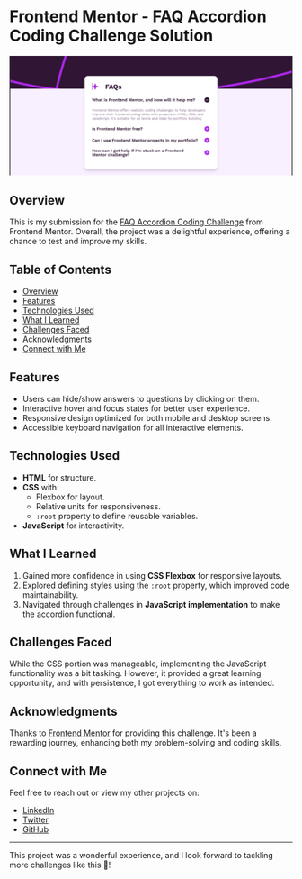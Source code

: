 # Frontend Mentor - FAQ Accordion Coding Challenge Solution

![Design preview for the FAQ accordion coding challenge](./assets/images/design-preview.png)

## Overview

This is my submission for the [FAQ Accordion Coding Challenge](https://www.frontendmentor.io) from Frontend Mentor. Overall, the project was a delightful experience, offering a chance to test and improve my skills.

## Table of Contents

- [Overview](#overview)
- [Features](#features)
- [Technologies Used](#technologies-used)
- [What I Learned](#what-i-learned)
- [Challenges Faced](#challenges-faced)
- [Acknowledgments](#acknowledgments)
- [Connect with Me](#connect-with-me)

## Features

- Users can hide/show answers to questions by clicking on them.
- Interactive hover and focus states for better user experience.
- Responsive design optimized for both mobile and desktop screens.
- Accessible keyboard navigation for all interactive elements.

## Technologies Used

- **HTML** for structure.
- **CSS** with:
  - Flexbox for layout.
  - Relative units for responsiveness.
  - `:root` property to define reusable variables.
- **JavaScript** for interactivity.

## What I Learned

1. Gained more confidence in using **CSS Flexbox** for responsive layouts.
2. Explored defining styles using the `:root` property, which improved code maintainability.
3. Navigated through challenges in **JavaScript implementation** to make the accordion functional.

## Challenges Faced

While the CSS portion was manageable, implementing the JavaScript functionality was a bit tasking. However, it provided a great learning opportunity, and with persistence, I got everything to work as intended.

## Acknowledgments

Thanks to [Frontend Mentor](https://www.frontendmentor.io) for providing this challenge. It's been a rewarding journey, enhancing both my problem-solving and coding skills.

## Connect with Me

Feel free to reach out or view my other projects on:

- [LinkedIn](https://www.linkedin.com/in/oladosuabayomi)
- [Twitter](https://x.com/abayomi_oladosu)
- [GitHub](https://github.com/oladosuabayomi)

---

This project was a wonderful experience, and I look forward to tackling more challenges like this 🙏!
